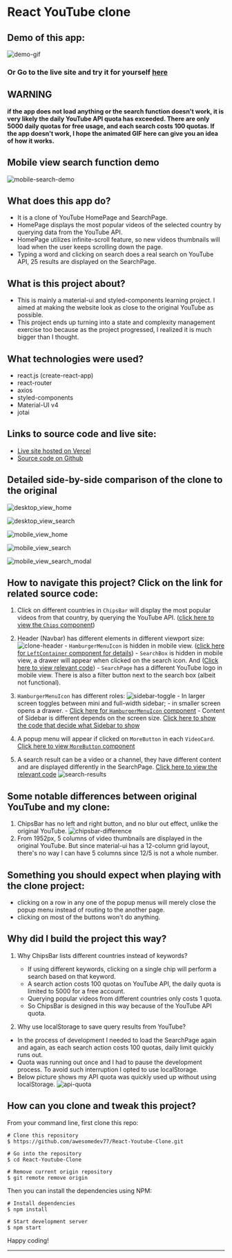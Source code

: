 # React YouTube clone

## Demo of this app:

![demo-gif](./readme_assets/youtube-clone-demo.gif)

### Or Go to the live site and try it for yourself [here](https://react-youtube-clone-tan.vercel.app)

## WARNING
<strong> if the app does not load anything or the search function doesn't work, it is very likely the daily YouTube API quota has exceeded. There are only 5000 daily quotas for free usage, and each search costs 100 quotas. If the app doesn't work, I hope the animated GIF here can give you an idea of how it works. </strong>

## Mobile view search function demo
![mobile-search-demo](./readme_assets/mobile-search-demo.gif)

## What does this app do?

- It is a clone of YouTube HomePage and SearchPage.
- HomePage displays the most popular videos of the selected country by querying data from the YouTube API.
- HomePage utilizes infinite-scroll feature, so new videos thumbnails will load when the user keeps scrolling down the page.
- Typing a word and clicking on search does a real search on YouTube API, 25 results are displayed on the SearchPage.

## What is this project about?

- This is mainly a material-ui and styled-components learning project. I aimed at making the website look as close to the original YouTube as possible.
- This project ends up turning into a state and complexity management exercise too because as the project progressed, I realized it is much bigger than I thought.

## What technologies were used?

- react.js (create-react-app)
- react-router
- axios
- styled-components
- Material-UI v4
- jotai

## Links to source code and live site:

- [Live site hosted on Vercel](https://react-youtube-clone-tan.vercel.app/)
- [Source code on Github](https://github.com/awesomedev77/React-Youtube-Clone)

## Detailed side-by-side comparison of the clone to the original

![desktop_view_home](./readme_assets/desktop_view_home.png)

![desktop_view_search](./readme_assets/desktop_view_search.png)

![mobile_view_home](./readme_assets/mobile_view_home.png)

![mobile_view_search](./readme_assets/mobile_view_search.png)

![mobile_view_search_modal](./readme_assets/mobile_view_search_modal.png)

## How to navigate this project? Click on the link for related source code:

1. Click on different countries in `ChipsBar` will display the most popular videos from that country, by querying the YouTube API. ([click here to view the `Chips` component](https://github.com/awesomedev77/React-Youtube-Clone/blob/main/src/components/ChipsBar/Chips.jsx))

2. Header (Navbar) has different elements in different viewport size:
   ![clone-header](./readme_assets/clone-header.gif) - `HamburgerMenuIcon` is hidden in mobile view. ([click here for `LeftContainer` component for details](https://github.com/awesomedev77/React-Youtube-Clone/blob/main/src/components/Header/LeftContainer/LeftContainer.jsx)) - `SearchBox` is hidden in mobile view, a drawer will appear when clicked on the search icon. And ([Click here to view relevant code](https://github.com/awesomedev77/React-Youtube-Clone/blob/main/src/components/Header/MiddleContainer/MiddleContainer.jsx#L67)) - `SearchPage` has a different YouTube logo in mobile view. There is also a filter button next to the search box (albeit not functional).

3. `HamburgerMenuIcon` has different roles:
   ![sidebar-toggle](./readme_assets/Sidebar-toggle.gif) - In larger screen toggles between mini and full-width sidebar; - in smaller screen opens a drawer. - [Click here for `HamburgerMenuIcon` component](https://github.com/awesomedev77/React-Youtube-Clone/blob/main/src/components/Header/LeftContainer/HamburgerMenuIcon.jsx) - Content of Sidebar is different depends on the screen size. [Click here to show the code that decide what Sidebar to show](https://github.com/awesomedev77/React-Youtube-Clone/blob/main/src/components/Sidebar/SidebarToShow.jsx#L12)

4. A popup menu will appear if clicked on `MoreButton` in each `VideoCard`. [Click here to view `MoreButton` component](https://github.com/awesomedev77/React-Youtube-Clone/blob/main/src/components/Videos/MoreButton.jsx)

5. A search result can be a video or a channel, they have different content and are displayed differently in the SearchPage. [Click here to view the relevant code](https://github.com/awesomedev77/React-Youtube-Clone/blob/main/src/components/Search/ResultsVideoCard.jsx#L64)
   ![search-results](/public/assets/search_results.png)

## Some notable differences between original YouTube and my clone:

1. ChipsBar has no left and right button, and no blur out effect, unlike the original YouTube.
   ![chipsbar-difference](./readme_assets/chipsbar-difference.png)
2. From 1952px, 5 columns of video thumbnails are displayed in the original YouTube. But since material-ui has a 12-column grid layout, there's no way I can have 5 columns since 12/5 is not a whole number.

## Something you should expect when playing with the clone project:

- clicking on a row in any one of the popup menus will merely close the popup menu instead of routing to the another page.
- clicking on most of the buttons won't do anything.

## Why did I build the project this way?

1. Why ChipsBar lists different countries instead of keywords?

   - If using different keywords, clicking on a single chip will perform a search based on that keyword.
   - A search action costs 100 quotas on YouTube API, the daily quota is limited to 5000 for a free account.
   - Querying popular videos from different countries only costs 1 quota.
   - So ChipsBar is designed in this way because of the YouTube API quota.

2. Why use localStorage to save query results from YouTube?

- In the process of development I needed to load the SearchPage again and again, as each search action costs 100 quotas, daily limit quickly runs out.
- Quota was running out once and I had to pause the development process. To avoid such interruption I opted to use localStorage.
- Below picture shows my API quota was quickly used up without using localStorage.
  ![api-quota](./readme_assets/api-quota.png)

## How can you clone and tweak this project?

From your command line, first clone this repo:

```
# Clone this repository
$ https://github.com/awesomedev77/React-Youtube-Clone.git

# Go into the repository
$ cd React-Youtube-Clone

# Remove current origin repository
$ git remote remove origin

```

Then you can install the dependencies using NPM:

```
# Install dependencies
$ npm install

# Start development server
$ npm start
```

Happy coding!

---


